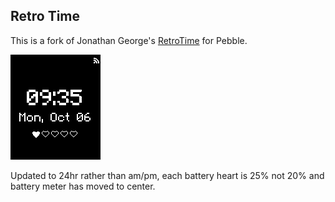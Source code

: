 ## Retro Time

This is a fork of Jonathan George's [RetroTime](https://github.com/jonwgeorge/Retro-Time) for Pebble.

![screenshot](screenshot.png)

Updated to 24hr rather than am/pm, each battery heart is 25% not 20% and battery meter has moved to center.